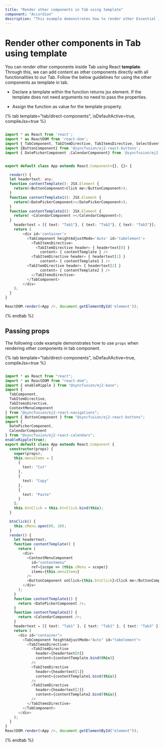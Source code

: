 ```yaml
---
title: "Render other components in Tab using template"
component: "Accordion"
description: "This example demonstrates how to render other Essential JS 2 components into Essential JS 2 Tab component content using template."
---
```


# Render other components in Tab using template

You can render other components inside Tab using React **template**. Through this, we can add content as other components directly with all functionalities to our Tab. Follow the below guidelines for using the other components as template in tab.

* Declare a template within the function returns jsx element. If the template does not need arguments no need to pass the properties.

* Assign the function as value for the template property.

{% tab template="tab/direct-components", isDefaultActive=true, compileJsx=true %}

```typescript

import * as React from 'react';
import * as ReactDOM from 'react-dom';
import { TabComponent, TabItemDirective, TabItemsDirective, SelectEventArgs } from '@syncfusion/ej2-react-navigations';
import {ButtonComponent} from '@syncfusion/ej2-react-buttons';
import { DatePickerComponent ,CalendarComponent} from '@syncfusion/ej2-react-calendars';


export default class App extends React.Component<{}, {}> {

  render() {
  let headertext: any;
  function contentTemplate(): JSX.Element {
    return(<ButtonComponent>Click me</ButtonComponent>);
  }
  function contentTemplate1(): JSX.Element {
    return(<DatePickerComponent></DatePickerComponent>);
  }
  function contentTemplate2(): JSX.Element {
    return( <CalendarComponent ></CalendarComponent>);
  }
    headertext = [{ text: "Tab1"}, { text: "Tab2"}, { text: "Tab3"}];
    return (
        <div id='container'>
          <TabComponent heightAdjustMode='Auto' id='tabelement'>
            <TabItemsDirective>
              <TabItemDirective header= { headertext[0] }
                content= { contentTemplate } />
            <TabItemDirective header= { headertext[1] }
                content= { contentTemplate1 } />
          <TabItemDirective header= { headertext[2] }
                content= { contentTemplate2 } />
            </TabItemsDirective>
          </TabComponent>
        </div>
    );
  }
}

ReactDOM.render(<App />, document.getElementById('element'));

```

{% endtab %}

## Passing props

The following code example demonstrates how to use `props` when rendering other components in tab component.

{% tab template="tab/direct-components", isDefaultActive=true, compileJsx=true %}

```typescript

import * as React from "react";
import * as ReactDOM from "react-dom";
import { enableRipple } from "@syncfusion/ej2-base";
import {
  TabComponent,
  TabItemDirective,
  TabItemsDirective,
  ContextMenuComponent
} from "@syncfusion/ej2-react-navigations";
import { ButtonComponent } from "@syncfusion/ej2-react-buttons";
import {
  DatePickerComponent,
  CalendarComponent
} from "@syncfusion/ej2-react-calendars";
enableRipple(true);
export default class App extends React.Component {
  constructor(props) {
    super(props);
    this.menuItems = [
      {
        text: "Cut"
      },
      {
        text: "Copy"
      },
      {
        text: "Paste"
      }
    ];
    this.btnClick = this.btnClick.bind(this);
  }

  btnClick() {
    this.cMenu.open(80, 20);
  }
  render() {
    let headertext;
    function contentTemplate() {
      return (
        <div>
          <ContextMenuComponent
            id="contextmenu"
            ref={scope => (this.cMenu = scope)}
            items={this.menuItems}
          />
          <ButtonComponent onClick={this.btnClick}>Click me</ButtonComponent>
        </div>
      );
    }
    function contentTemplate1() {
      return <DatePickerComponent />;
    }
    function contentTemplate2() {
      return <CalendarComponent />;
    }
    headertext = [{ text: "Tab1" }, { text: "Tab2" }, { text: "Tab3" }];
    return (
      <div id="container">
        <TabComponent heightAdjustMode="Auto" id="tabelement">
          <TabItemsDirective>
            <TabItemDirective
              header={headertext[0]}
              content={contentTemplate.bind(this)}
            />
            <TabItemDirective
              header={headertext[1]}
              content={contentTemplate1.bind(this)}
            />
            <TabItemDirective
              header={headertext[2]}
              content={contentTemplate2.bind(this)}
            />
          </TabItemsDirective>
        </TabComponent>
      </div>
    );
  }
}
ReactDOM.render(<App />, document.getElementById("element"));

```

{% endtab %}